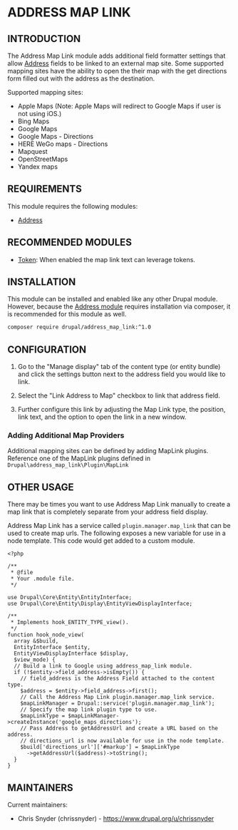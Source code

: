 ADDRESS MAP LINK
================

INTRODUCTION
------------

The Address Map Link module adds additional field formatter settings that allow
 [Address](https://www.drupal.org/project/address) fields to be linked to an
 external map site. Some supported mapping sites have the ability to open the
 their map with the get directions form filled out with the address as the
 destination.

Supported mapping sites:
* Apple Maps
 (Note: Apple Maps will redirect to Google Maps if user is not using iOS.)
* Bing Maps
* Google Maps
* Google Maps - Directions
* HERE WeGo maps - Directions
* Mapquest
* OpenStreetMaps
* Yandex maps

REQUIREMENTS
------------
This module requires the following modules:

* [Address](https://www.drupal.org/project/address)

RECOMMENDED MODULES
-------------------

* [Token](https://www.drupal.org/project/token): When enabled the map link text
 can leverage tokens.

INSTALLATION
------------

This module can be installed and enabled like any other Drupal module. However,
 because the [Address module](https://www.drupal.org/project/address) requires
 installation via composer, it is recommended for this module as well.

   ```sh
   composer require drupal/address_map_link:^1.0
   ```

CONFIGURATION
-------------

1. Go to the "Manage display" tab of the content type (or entity bundle) and
 click the settings button next to the address field you would like to link.

2. Select the "Link Address to Map" checkbox to link that address field.

3. Further configure this link by adjusting the Map Link type, the position,
 link text, and the option to open the link in a new window.

### Adding Additional Map Providers

Additional mapping sites can be defined by adding MapLink plugins. Reference
 one of the MapLink plugins defined in `Drupal\address_map_link\Plugin\MapLink`

OTHER USAGE
-----------

There may be times you want to use Address Map Link manually to create a map
 link that is completely separate from your address field display.

Address Map Link has a service called `plugin.manager.map_link` that can be
 used to create map urls. The following exposes a new variable for use in a
 node template. This code would get added to a custom module.

```
<?php

/**
 * @file
 * Your .module file.
 */

use Drupal\Core\Entity\EntityInterface;
use Drupal\Core\Entity\Display\EntityViewDisplayInterface;

/**
 * Implements hook_ENTITY_TYPE_view().
 */
function hook_node_view(
  array &$build,
  EntityInterface $entity,
  EntityViewDisplayInterface $display,
  $view_mode) {
  // Build a link to Google using address_map_link module.
  if (!$entity->field_address->isEmpty()) {
    // field_address is the Address Field attached to the content type.
    $address = $entity->field_address->first();
    // Call the Address Map Link plugin.manager.map_link service.
    $mapLinkManager = Drupal::service('plugin.manager.map_link');
    // Specify the map link plugin type to use.
    $mapLinkType = $mapLinkManager->createInstance('google_maps_directions');
    // Pass Address to getAddressUrl and create a URL based on the address.
    // directions_url is now available for use in the node template.
    $build['directions_url']['#markup'] = $mapLinkType
      ->getAddressUrl($address)->toString();
  }
}

```

MAINTAINERS
-----------

Current maintainers:

* Chris Snyder (chrissnyder) - https://www.drupal.org/u/chrissnyder
